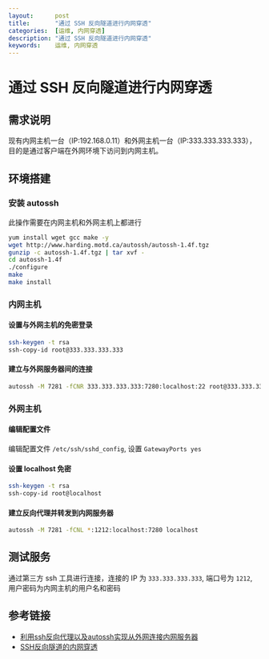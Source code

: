 ```yaml
---
layout:      post
title:       "通过 SSH 反向隧道进行内网穿透"
categories:  [运维, 内网穿透]
description: "通过 SSH 反向隧道进行内网穿透"
keywords:    运维, 内网穿透
---
```


# 通过 SSH 反向隧道进行内网穿透

## 需求说明

现有内网主机一台（IP:192.168.0.11）和外网主机一台（IP:333.333.333.333），目的是通过客户端在外网环境下访问到内网主机。

## 环境搭建

### 安装 autossh

此操作需要在内网主机和外网主机上都进行

```sh
yum install wget gcc make -y
wget http://www.harding.motd.ca/autossh/autossh-1.4f.tgz
gunzip -c autossh-1.4f.tgz | tar xvf -
cd autossh-1.4f
./configure
make
make install
```

### 内网主机

#### 设置与外网主机的免密登录

```sh
ssh-keygen -t rsa
ssh-copy-id root@333.333.333.333
```

#### 建立与外网服务器间的连接

```sh
autossh -M 7281 -fCNR 333.333.333.333:7280:localhost:22 root@333.333.333.333
```

### 外网主机

#### 编辑配置文件

编辑配置文件 `/etc/ssh/sshd_config`, 设置 `GatewayPorts yes`

#### 设置 localhost 免密

```sh
ssh-keygen -t rsa
ssh-copy-id root@localhost
```

#### 建立反向代理并转发到内网服务器

```sh
autossh -M 7281 -fCNL *:1212:localhost:7280 localhost
```

## 测试服务

通过第三方 ssh 工具进行连接，连接的 IP 为 `333.333.333.333`, 端口号为 `1212`, 用户密码为内网主机的用户名和密码

## 参考链接

* [利用ssh反向代理以及autossh实现从外网连接内网服务器](https://www.cnblogs.com/kwongtai/p/6903420.html)
* [SSH反向隧道的内网穿透](http://blog.51cto.com/m51cto/2071530)


